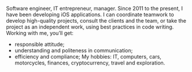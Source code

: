 Software engineer, IT entrepreneur, manager.
Since 2011 to the present, I have been developing iOS applications.
I can coordinate teamwork to develop high-quality projects, consult the clients and the team, or take the project as an independent work, using best practices in code writing.
Working with me, you’ll get:
- responsible attitude;
- understanding and politeness in communication; 
- efficiency and compliance;
My hobbies: IT, computers, cars, motorcycles, finances, cryptocurrency, travel and exploration.
